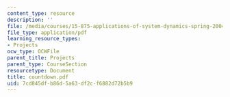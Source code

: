 ```yaml
---
content_type: resource
description: ''
file: /media/courses/15-875-applications-of-system-dynamics-spring-2004/7cd845dfb86d5a63df2cf6882d72b5b9_countdown.pdf
file_type: application/pdf
learning_resource_types:
- Projects
ocw_type: OCWFile
parent_title: Projects
parent_type: CourseSection
resourcetype: Document
title: countdown.pdf
uid: 7cd845df-b86d-5a63-df2c-f6882d72b5b9
---
```

